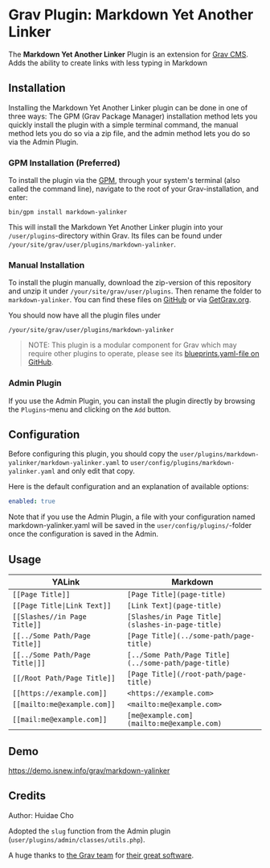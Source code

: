 # Grav Plugin: Markdown Yet Another Linker

The **Markdown Yet Another Linker** Plugin is an extension for [Grav CMS](http://github.com/getgrav/grav). Adds the ability to create links with less typing in Markdown

## Installation

Installing the Markdown Yet Another Linker plugin can be done in one of three ways: The GPM (Grav Package Manager) installation method lets you quickly install the plugin with a simple terminal command, the manual method lets you do so via a zip file, and the admin method lets you do so via the Admin Plugin.

### GPM Installation (Preferred)

To install the plugin via the [GPM](http://learn.getgrav.org/advanced/grav-gpm), through your system's terminal (also called the command line), navigate to the root of your Grav-installation, and enter:

    bin/gpm install markdown-yalinker

This will install the Markdown Yet Another Linker plugin into your `/user/plugins`-directory within Grav. Its files can be found under `/your/site/grav/user/plugins/markdown-yalinker`.

### Manual Installation

To install the plugin manually, download the zip-version of this repository and unzip it under `/your/site/grav/user/plugins`. Then rename the folder to `markdown-yalinker`. You can find these files on [GitHub](https://github.com/HuidaeCho/grav-plugin-markdown-yalinker) or via [GetGrav.org](http://getgrav.org/downloads/plugins#extras).

You should now have all the plugin files under

    /your/site/grav/user/plugins/markdown-yalinker

> NOTE: This plugin is a modular component for Grav which may require other plugins to operate, please see its [blueprints.yaml-file on GitHub](https://github.com/HuidaeCho/grav-plugin-markdown-yalinker/blob/master/blueprints.yaml).

### Admin Plugin

If you use the Admin Plugin, you can install the plugin directly by browsing the `Plugins`-menu and clicking on the `Add` button.

## Configuration

Before configuring this plugin, you should copy the `user/plugins/markdown-yalinker/markdown-yalinker.yaml` to `user/config/plugins/markdown-yalinker.yaml` and only edit that copy.

Here is the default configuration and an explanation of available options:

```yaml
enabled: true
```

Note that if you use the Admin Plugin, a file with your configuration named markdown-yalinker.yaml will be saved in the `user/config/plugins/`-folder once the configuration is saved in the Admin.

## Usage

| YALink | Markdown |
| ------ | -------- |
| `[[Page Title]]` | `[Page Title](page-title)` |
| `[[Page Title\|Link Text]]` | `[Link Text](page-title)` |
| `[[Slashes//in Page Title]]` | `[Slashes/in Page Title](slashes-in-page-title)` |
| `[[../Some Path/Page Title]]` | `[Page Title](../some-path/page-title)` |
| `[[../Some Path/Page Title\|]]` | `[../Some Path/Page Title](../some-path/page-title)` |
| `[[/Root Path/Page Title]]` | `[Page Title](/root-path/page-title)` |
| `[[https://example.com]]` | `<https://example.com>` |
| `[[mailto:me@example.com]]` | `<mailto:me@example.com>` |
| `[[mail:me@example.com]]` | `[me@example.com](mailto:me@example.com)` |

## Demo

https://demo.isnew.info/grav/markdown-yalinker

## Credits

Author: Huidae Cho

Adopted the `slug` function from the Admin plugin (`user/plugins/admin/classes/utils.php`).

A huge thanks to [the Grav team](https://getgrav.org/about) for [their great software](https://getgrav.org/).
